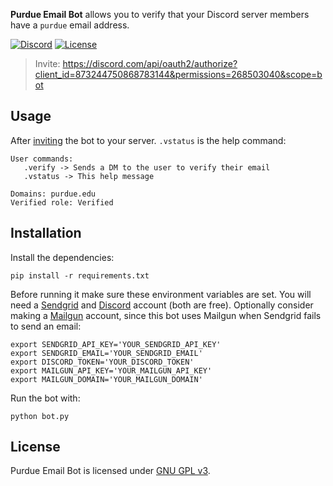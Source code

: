 **Purdue Email Bot** allows you to verify that your Discord server members have a `purdue` email address.

[![Discord](https://img.shields.io/discord/868977679590883420)](https://discord.gg/xPJfDaztvS) [![License](https://img.shields.io/badge/license-GPL-brightgreen)](LICENSE)

> Invite: https://discord.com/api/oauth2/authorize?client_id=873244750868783144&permissions=268503040&scope=bot

## Usage

After [inviting](https://discord.com/api/oauth2/authorize?client_id=873244750868783144&permissions=268503040&scope=bot) the bot to your server. `.vstatus` is the help command:

```
User commands:
   .verify -> Sends a DM to the user to verify their email
   .vstatus -> This help message

Domains: purdue.edu
Verified role: Verified
```

## Installation

Install the dependencies:

```
pip install -r requirements.txt
```

Before running it make sure these environment variables are set. You will need a [Sendgrid](https://sendgrid.com/docs/for-developers/sending-email/api-getting-started/) and [Discord](https://discordpy.readthedocs.io/en/latest/discord.html#discord-intro) account (both are free). Optionally consider making a [Mailgun](https://documentation.mailgun.com/en/latest/quickstart-sending.html#how-to-start-sending-email) account, since this bot uses Mailgun when Sendgrid fails to send an email:

```
export SENDGRID_API_KEY='YOUR_SENDGRID_API_KEY'
export SENDGRID_EMAIL='YOUR_SENDGRID_EMAIL'
export DISCORD_TOKEN='YOUR_DISCORD_TOKEN'
export MAILGUN_API_KEY='YOUR_MAILGUN_API_KEY'
export MAILGUN_DOMAIN='YOUR_MAILGUN_DOMAIN'
```

Run the bot with:

```
python bot.py
```

## License

Purdue Email Bot is licensed under [GNU GPL v3](LICENSE).
